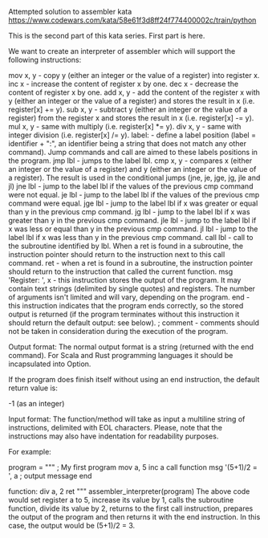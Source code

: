 Attempted solution to assembler kata 
https://www.codewars.com/kata/58e61f3d8ff24f774400002c/train/python

This is the second part of this kata series. First part is here.

We want to create an interpreter of assembler which will support the following instructions:

mov x, y - copy y (either an integer or the value of a register) into register x.
inc x - increase the content of register x by one.
dec x - decrease the content of register x by one.
add x, y - add the content of the register x with y (either an integer or the value of a register) and stores the result in x (i.e. register[x] += y).
sub x, y - subtract y (either an integer or the value of a register) from the register x and stores the result in x (i.e. register[x] -= y).
mul x, y - same with multiply (i.e. register[x] *= y).
div x, y - same with integer division (i.e. register[x] /= y).
label: - define a label position (label = identifier + ":", an identifier being a string that does not match any other command). Jump commands and call are aimed to these labels positions in the program.
jmp lbl - jumps to the label lbl.
cmp x, y - compares x (either an integer or the value of a register) and y (either an integer or the value of a register). The result is used in the conditional jumps (jne, je, jge, jg, jle and jl)
jne lbl - jump to the label lbl if the values of the previous cmp command were not equal.
je lbl - jump to the label lbl if the values of the previous cmp command were equal.
jge lbl - jump to the label lbl if x was greater or equal than y in the previous cmp command.
jg lbl - jump to the label lbl if x was greater than y in the previous cmp command.
jle lbl - jump to the label lbl if x was less or equal than y in the previous cmp command.
jl lbl - jump to the label lbl if x was less than y in the previous cmp command.
call lbl - call to the subroutine identified by lbl. When a ret is found in a subroutine, the instruction pointer should return to the instruction next to this call command.
ret - when a ret is found in a subroutine, the instruction pointer should return to the instruction that called the current function.
msg 'Register: ', x - this instruction stores the output of the program. It may contain text strings (delimited by single quotes) and registers. The number of arguments isn't limited and will vary, depending on the program.
end - this instruction indicates that the program ends correctly, so the stored output is returned (if the program terminates without this instruction it should return the default output: see below).
; comment - comments should not be taken in consideration during the execution of the program.

Output format:
The normal output format is a string (returned with the end command). For Scala and Rust programming languages it should be incapsulated into Option.

If the program does finish itself without using an end instruction, the default return value is:

-1 (as an integer)

Input format:
The function/method will take as input a multiline string of instructions, delimited with EOL characters. Please, note that the instructions may also have indentation for readability purposes.

For example:

program = """
; My first program
mov  a, 5
inc  a
call function
msg  '(5+1)/2 = ', a    ; output message
end

function:
    div  a, 2
    ret
"""
assembler_interpreter(program)
The above code would set register a to 5, increase its value by 1, calls the subroutine function, divide its value by 2, returns to the first call instruction, prepares the output of the program and then returns it with the end instruction. In this case, the output would be (5+1)/2 = 3.

